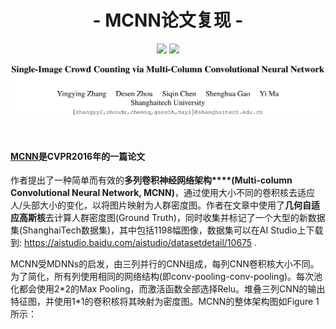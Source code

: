 <h1 align="center">- MCNN论文复现 -</h1>

<p align="center">
<img src="https://img.shields.io/badge/version-2020.07.27-green.svg?longCache=true&style=for-the-badge">
<img src="https://img.shields.io/badge/license-GPL%20(%3E%3D%202)-blue.svg?longCache=true&style=for-the-badge">
</p>


![author](https://github.com/DrRyanHuang/MCNN_Paddlepaddle/blob/master/src/author.png)

<br/>

#### <a href=https://www.cv-foundation.org/openaccess/content_cvpr_2016/papers/Zhang_Single-Image_Crowd_Counting_CVPR_2016_paper.pdf>MCNN</a>是CVPR2016年的一篇论文



作者提出了一种简单而有效的**多列卷积神经网络架构****(Multi-column Convolutional Neural Network, MCNN)**，通过使用大小不同的卷积核去适应人/头部大小的变化，以将图片映射为人群密度图。作者在文章中使用了**几何自适应高斯核**去计算人群密度图(Ground Truth)，同时收集并标记了一个大型的新数据集(ShanghaiTech数据集)，其中包括1198幅图像，数据集可以在AI Studio上下载到: https://aistudio.baidu.com/aistudio/datasetdetail/10675 .



MCNN受MDNNs的启发，由三列并行的CNN组成，每列CNN卷积核大小不同。为了简化，所有列使用相同的网络结构(即conv-pooling-conv-pooling)。每次池化都会使用2\*2的Max Pooling，而激活函数全部选择Relu。堆叠三列CNN的输出特征图，并使用1\*1的卷积核将其映射为密度图。MCNN的整体架构图如Figure 1所示：